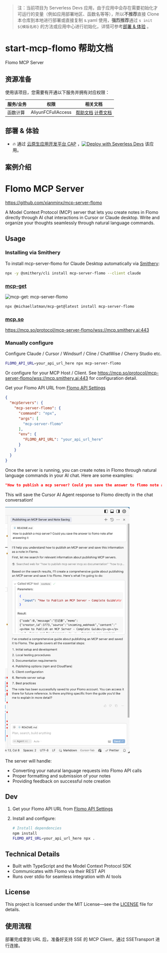 
> 注：当前项目为 Serverless Devs 应用，由于应用中会存在需要初始化才可运行的变量（例如应用部署地区、函数名等等），所以**不推荐**直接 Clone 本仓库到本地进行部署或直接复制 s.yaml 使用，**强烈推荐**通过 `s init ${模版名称}` 的方法或应用中心进行初始化，详情可参考[部署 & 体验](#部署--体验) 。

# start-mcp-flomo 帮助文档

<description>

Flomo MCP Server

</description>


## 资源准备

使用该项目，您需要有开通以下服务并拥有对应权限：

<service>



| 服务/业务 |  权限  | 相关文档 |
| --- |  --- | --- |
| 函数计算 |  AliyunFCFullAccess | [帮助文档](https://help.aliyun.com/product/2508973.html) [计费文档](https://help.aliyun.com/document_detail/2512928.html) |

</service>

<remark>



</remark>

<disclaimers>



</disclaimers>

## 部署 & 体验

<appcenter>
   
- :fire: 通过 [云原生应用开发平台 CAP](https://cap.console.aliyun.com/template-detail?template=start-mcp-flomo) ，[![Deploy with Severless Devs](https://img.alicdn.com/imgextra/i1/O1CN01w5RFbX1v45s8TIXPz_!!6000000006118-55-tps-95-28.svg)](https://cap.console.aliyun.com/template-detail?template=start-mcp-flomo) 该应用。
   
</appcenter>
<deploy>
    
   
</deploy>

## 案例介绍

<appdetail id="flushContent">

# Flomo MCP Server


https://github.com/xianminx/mcp-server-flomo

A Model Context Protocol (MCP) server that lets you create notes in Flomo directly through AI chat interactions in Cursor or Claude desktop. Write and organize your thoughts seamlessly through natural language commands.

## Usage

### Installing via Smithery

To install mcp-server-flomo for Claude Desktop automatically via [Smithery](https://smithery.ai/server/mcp-server-flomo/wss://mcp.smithery.ai:443):

```bash
npx -y @smithery/cli install mcp-server-flomo --client claude
```

### [mcp-get](https://mcp-get.com/) 

![mcp-get: mcp-server-flomo](https://img.shields.io/badge/mcp--get-mcp--server--flomo-blue)


```bash
npx @michaellatman/mcp-get@latest install mcp-server-flomo
```

### [mcp.so](https://mcp.so/server/mcp-server-flomo/xianminx)
https://mcp.so/protocol/mcp-server-flomo/wss://mcp.smithery.ai:443

### Manually configure

Configure Claude / Cursor / Windsurf / Cline / ChatWise / Cherry Studio etc.

```bash
FLOMO_API_URL=your_api_url_here npx mcp-server-flomo
```

Or configure for your MCP Host / Client. See https://mcp.so/protocol/mcp-server-flomo/wss://mcp.smithery.ai:443 for configuration detail.

Get your Flomo API URL from [Flomo API Settings](https://v.flomoapp.com/mine)

```json
{
  "mcpServers": {
    "mcp-server-flomo": {
      "command": "npx",
      "args": [
        "mcp-server-flomo"
      ],
      "env": {
        "FLOMO_API_URL": "your_api_url_here"
      }
    }
  }
}
```

Once the server is running, you can create notes in Flomo through natural language commands in your AI chat. Here are some examples:

```json
"How to publish a mcp server? Could you save the answer to flomo note after answering it"
```

This will save the Cursor AI Agent response to Flomo directly in the chat conversation!


<img src="https://raw.githubusercontent.com/xianminx/mcp-server-flomo/refs/heads/main/public/images/mcp-cursor-flomo.png" width="400">

The server will handle:

- Converting your natural language requests into Flomo API calls
- Proper formatting and submission of your notes
- Providing feedback on successful note creation

## Dev

1. Get your Flomo API URL from [Flomo API Settings](https://v.flomoapp.com/mine)

2. Install and configure:

   ```bash
   # Install dependencies
   npm install
   FLOMO_API_URL=your_api_url_here npx .
   ```

## Technical Details

- Built with TypeScript and the Model Context Protocol SDK
- Communicates with Flomo via their REST API
- Runs over stdio for seamless integration with AI tools

## License

This project is licensed under the MIT License—see the [LICENSE](LICENSE) file for details.

</appdetail>







## 使用流程

<usedetail id="flushContent">

部署完成拿到 URL 后，准备好支持 SSE 的 MCP Client，通过 SSETransport 进行连接。

</usedetail>









